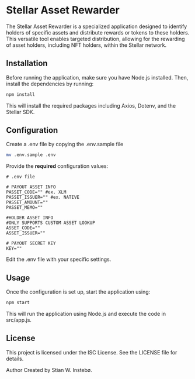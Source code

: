 # Stellar Asset Rewarder

The Stellar Asset Rewarder is a specialized application designed to identify holders of specific assets and distribute rewards or tokens to these holders. This versatile tool enables targeted distribution, allowing for the rewarding of asset holders, including NFT holders, within the Stellar network.

## Installation

Before running the application, make sure you have Node.js installed. Then, install the dependencies by running:

```bash
npm install
```

This will install the required packages including Axios, Dotenv, and the Stellar SDK.

## Configuration

Create a .env file by copying the .env.sample file

```bash
mv .env.sample .env
```

Provide the **required** configuration values:

```
# .env file

# PAYOUT ASSET INFO
PASSET_CODE="" #ex. XLM
PASSET_ISSUER="" #ex. NATIVE
PASSET_AMOUNT=""
PASSET_MEMO=""

#HOLDER ASSET INFO
#ONLY SUPPORTS CUSTOM ASSET LOOKUP
ASSET_CODE=""
ASSET_ISSUER=""

# PAYOUT SECRET KEY
KEY=""
```

Edit the .env file with your specific settings.

## Usage

Once the configuration is set up, start the application using:

```bash
npm start
```

This will run the application using Node.js and execute the code in src/app.js.

## License

This project is licensed under the ISC License. See the LICENSE file for details.

Author
Created by Stian W. Instebø.

